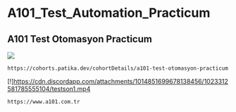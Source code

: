 # A101_Test_Automation_Practicum

## A101 Test Otomasyon Practicum

![](https://user-images.githubusercontent.com/77579815/192101736-efa61e1b-a834-4926-aa3f-270454e32c7c.png)


```
https://cohorts.patika.dev/cohortDetails/a101-test-otomasyon-practicum
```

[!]https://cdn.discordapp.com/attachments/1014851699678138456/1023312581785555104/testson1.mp4

```
https://www.a101.com.tr
```
